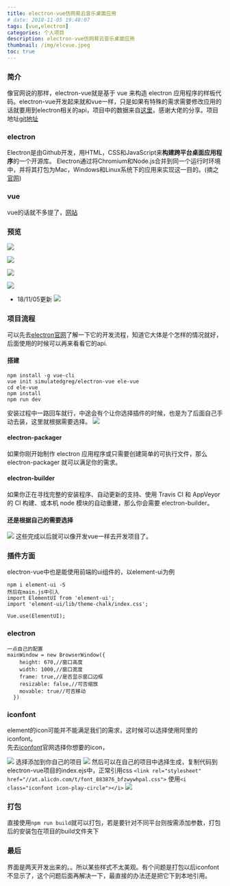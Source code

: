 ```yaml
---
title: electron-vue仿网易云音乐桌面应用
# date: 2018-11-05 19:48:07
tags: [vue,electron]
categories: 个人项目
description: electron-vue仿网易云音乐桌面应用
thumbnail: /img/elcvue.jpeg
toc: true
---
```


### 简介
像官网说的那样，electron-vue就是基于 vue 来构造 electron 应用程序的样板代码。electron-vue开发起来就和vue一样，只是如果有特殊的需求需要修改应用的话就要用到electron相关的api，项目中的数据来自[这里](https://binaryify.github.io/NeteaseCloudMusicApi)，感谢大佬的分享。项目地址[git地址](https://github.com/Izayawww/my-electron-vue)   
<!-- more -->
### electron
Electron是由Github开发，用HTML，CSS和JavaScript来**构建跨平台桌面应用程序**的一个开源库。 Electron通过将Chromium和Node.js合并到同一个运行时环境中，并将其打包为Mac，Windows和Linux系统下的应用来实现这一目的。(摘之[官网](https://electronjs.org/docs/tutorial/about))  

### vue
vue的话就不多提了，[网站](https://cn.vuejs.org/v2/guide/)

### 预览

![](https://user-gold-cdn.xitu.io/2018/11/2/166d3d82d8505236?w=1000&h=670&f=png&s=449881)

![](https://user-gold-cdn.xitu.io/2018/11/2/166d3d7d3ca108ca?w=1000&h=670&f=png&s=174460)

![](https://user-gold-cdn.xitu.io/2018/11/2/166d3d7735e372f4?w=1000&h=670&f=png&s=467554)

![](https://user-gold-cdn.xitu.io/2018/11/2/166d3d7258266506?w=1000&h=670&f=png&s=114968)

* 18/11/05更新
![](https://user-gold-cdn.xitu.io/2018/11/5/166e3149d80490b3?w=1000&h=670&f=png&s=164060)
### 项目流程
可以先去[electron官网](https://electronjs.org/docs/tutorial/first-app)了解一下它的开发流程，知道它大体是个怎样的情况就好，后面使用的时候可以再来看看它的api.
#### 搭建
```
npm install -g vue-cli  
vue init simulatedgreg/electron-vue ele-vue
cd ele-vue
npm install
npm run dev
```
安装过程中一路回车就行，中途会有个让你选择插件的时候，也是为了后面自己手动去装，这里就根据需要选择。
![](https://user-gold-cdn.xitu.io/2018/11/2/166d3ba53a53516b?w=564&h=221&f=jpeg&s=37367)
#### electron-packager
如果你刚开始制作 electron 应用程序或只需要创建简单的可执行文件，那么 electron-packager 就可以满足你的需求。

#### electron-builder
如果你正在寻找完整的安装程序、自动更新的支持、使用 Travis CI 和 AppVeyor 的 CI 构建、或本机 node 模块的自动重建，那么你会需要 electron-builder。  
#### 还是根据自己的需要选择
![](https://user-gold-cdn.xitu.io/2018/11/2/166d3bd60782fe48?w=563&h=230&f=png&s=39591)
这些完成以后就可以像开发vue一样去开发项目了。  
### 插件方面
electron-vue中也是能使用前端的ui组件的，以element-ui为例
```
npm i element-ui -S
然后在main.js中引入
import ElementUI from 'element-ui';
import 'element-ui/lib/theme-chalk/index.css';

Vue.use(ElementUI);

```
### electron
```
一点自己的配置
mainWindow = new BrowserWindow({
    height: 670,//窗口高度
    width: 1000,//窗口宽度
    frame: true,//是否显示窗口边框
    resizable: false,//可否缩放
    movable: true//可否移动
  })
```
### iconfont
element的icon可能并不能满足我们的需求，这时候可以选择使用阿里的iconfont。  
先去[iconfont](http://www.iconfont.cn/)官网选择你想要的icon，

![](https://user-gold-cdn.xitu.io/2018/11/2/166d3cc0398e3569?w=130&h=144&f=png&s=7982)
选择添加到你自己的项目
![](https://user-gold-cdn.xitu.io/2018/11/2/166d3ccb49b2334c?w=301&h=272&f=png&s=11194)
然后可以在自己的项目中选择生成，复制代码到electron-vue项目的index.ejs中，正常引用css
`<link rel="stylesheet" href="//at.alicdn.com/t/font_883876_bfzwywhpal.css">`
使用`<i class="iconfont icon-play-circle"></i>`
![](https://user-gold-cdn.xitu.io/2018/11/2/166d3cdb83b43cdf?w=575&h=299&f=png&s=26167)
### 打包
直接使用`npm run build`就可以打包，若是要针对不同平台则按需添加参数，打包后的安装包在项目的build文件夹下

### 最后
界面是两天开发出来的。。所以某些样式不太美观。有个问题是打包以后iconfont不显示了，这个问题后面再解决一下，最直接的办法还是把它下到本地引用。
